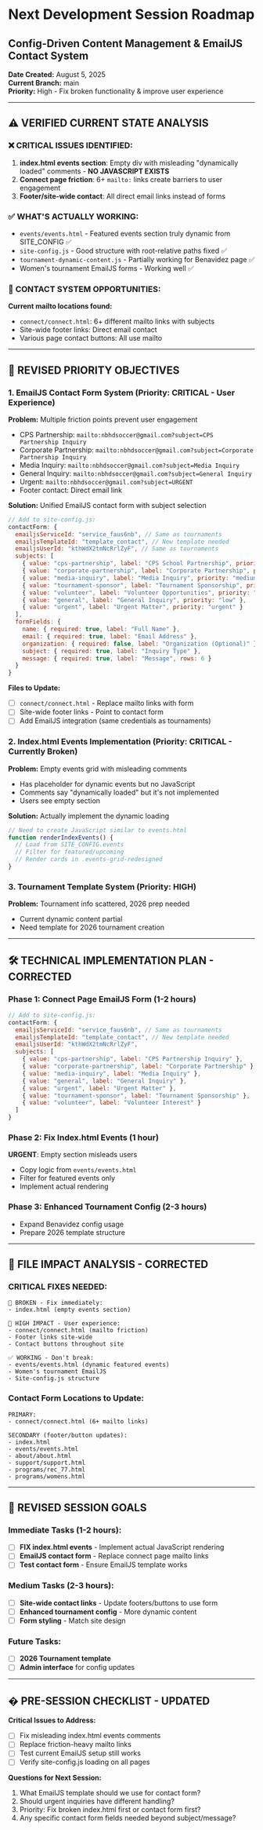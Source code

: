 # Next Development Session Roadmap
## Config-Driven Content Management & EmailJS Contact System

**Date Created:** August 5, 2025  
**Current Branch:** main  
**Priority:** High - Fix broken functionality & improve user experience

---

## ⚠️ **VERIFIED CURRENT STATE ANALYSIS**

### ❌ **CRITICAL ISSUES IDENTIFIED:**
1. **index.html events section**: Empty div with misleading "dynamically loaded" comments - **NO JAVASCRIPT EXISTS**
2. **Connect page friction**: 6+ `mailto:` links create barriers to user engagement
3. **Footer/site-wide contact**: All direct email links instead of forms

### ✅ **WHAT'S ACTUALLY WORKING:**
- `events/events.html` - Featured events section truly dynamic from SITE_CONFIG ✅
- `site-config.js` - Good structure with root-relative paths fixed ✅
- `tournament-dynamic-content.js` - Partially working for Benavidez page ✅
- Women's tournament EmailJS forms - Working well ✅

### 📧 **CONTACT SYSTEM OPPORTUNITIES:**
**Current mailto locations found:**
- `connect/connect.html`: 6+ different mailto links with subjects
- Site-wide footer links: Direct email contact
- Various page contact buttons: All use mailto

---

## 🎯 **REVISED PRIORITY OBJECTIVES**

### **1. EmailJS Contact Form System** (Priority: CRITICAL - User Experience)
**Problem:** Multiple friction points prevent user engagement
- CPS Partnership: `mailto:nbhdsoccer@gmail.com?subject=CPS Partnership Inquiry`
- Corporate Partnership: `mailto:nbhdsoccer@gmail.com?subject=Corporate Partnership Inquiry`
- Media Inquiry: `mailto:nbhdsoccer@gmail.com?subject=Media Inquiry`
- General Inquiry: `mailto:nbhdsoccer@gmail.com?subject=General Inquiry`
- Urgent: `mailto:nbhdsoccer@gmail.com?subject=URGENT`
- Footer contact: Direct email link

**Solution:** Unified EmailJS contact form with subject selection
```javascript
// Add to site-config.js:
contactForm: {
  emailjsServiceId: "service_faus6nb", // Same as tournaments
  emailjsTemplateId: "template_contact", // New template needed
  emailjsUserId: "kthWdX2tmNcRrlZyF", // Same as tournaments
  subjects: [
    { value: "cps-partnership", label: "CPS School Partnership", priority: "high" },
    { value: "corporate-partnership", label: "Corporate Partnership", priority: "high" },
    { value: "media-inquiry", label: "Media Inquiry", priority: "medium" },
    { value: "tournament-sponsor", label: "Tournament Sponsorship", priority: "high" },
    { value: "volunteer", label: "Volunteer Opportunities", priority: "medium" },
    { value: "general", label: "General Inquiry", priority: "low" },
    { value: "urgent", label: "Urgent Matter", priority: "urgent" }
  ],
  formFields: {
    name: { required: true, label: "Full Name" },
    email: { required: true, label: "Email Address" },
    organization: { required: false, label: "Organization (Optional)" },
    subject: { required: true, label: "Inquiry Type" },
    message: { required: true, label: "Message", rows: 6 }
  }
}
```

**Files to Update:**
- [ ] `connect/connect.html` - Replace mailto links with form
- [ ] Site-wide footer links - Point to contact form
- [ ] Add EmailJS integration (same credentials as tournaments)

### 2. **Index.html Events Implementation** (Priority: CRITICAL - Currently Broken)
**Problem:** Empty events grid with misleading comments
- Has placeholder for dynamic events but no JavaScript
- Comments say "dynamically loaded" but it's not implemented
- Users see empty section

**Solution:** Actually implement the dynamic loading
```javascript
// Need to create JavaScript similar to events.html
function renderIndexEvents() {
  // Load from SITE_CONFIG.events
  // Filter for featured/upcoming
  // Render cards in .events-grid-redesigned
}
```

### 3. **Tournament Template System** (Priority: HIGH)
**Problem:** Tournament info scattered, 2026 prep needed
- Current dynamic content partial
- Need template for 2026 tournament creation

---

## 🛠 **TECHNICAL IMPLEMENTATION PLAN - CORRECTED**

### Phase 1: Connect Page EmailJS Form (1-2 hours)
```javascript
// Add to site-config.js:
contactForm: {
  emailjsServiceId: "service_faus6nb", // Same as tournaments
  emailjsTemplateId: "template_contact", // New template needed
  emailjsUserId: "kthWdX2tmNcRrlZyF",
  subjects: [
    { value: "cps-partnership", label: "CPS Partnership Inquiry" },
    { value: "corporate-partnership", label: "Corporate Partnership" },
    { value: "media-inquiry", label: "Media Inquiry" },
    { value: "general", label: "General Inquiry" },
    { value: "urgent", label: "Urgent Matter" },
    { value: "tournament-sponsor", label: "Tournament Sponsorship" },
    { value: "volunteer", label: "Volunteer Interest" }
  ]
}
```

### Phase 2: Fix Index.html Events (1 hour)
**URGENT**: Empty section misleads users
- Copy logic from `events/events.html`
- Filter for featured events only
- Implement actual rendering

### Phase 3: Enhanced Tournament Config (2-3 hours)
- Expand Benavidez config usage
- Prepare 2026 template structure

---

## 📂 **FILE IMPACT ANALYSIS - CORRECTED**

### **CRITICAL FIXES NEEDED:**
```
🚨 BROKEN - Fix immediately:
- index.html (empty events section)

📧 HIGH IMPACT - User experience:
- connect/connect.html (mailto friction)
- Footer links site-wide
- Contact buttons throughout site

✅ WORKING - Don't break:
- events/events.html (dynamic featured events)
- Women's tournament EmailJS
- Site-config.js structure
```

### **Contact Form Locations to Update:**
```
PRIMARY:
- connect/connect.html (6+ mailto links)

SECONDARY (footer/button updates):
- index.html
- events/events.html  
- about/about.html
- support/support.html
- programs/rec_77.html
- programs/womens.html
```

---

## 🎯 **REVISED SESSION GOALS**

### **Immediate Tasks (1-2 hours):**
- [ ] **FIX index.html events** - Implement actual JavaScript rendering
- [ ] **EmailJS contact form** - Replace connect page mailto links
- [ ] **Test contact form** - Ensure EmailJS template works

### **Medium Tasks (2-3 hours):**
- [ ] **Site-wide contact links** - Update footers/buttons to use form
- [ ] **Enhanced tournament config** - More dynamic content
- [ ] **Form styling** - Match site design

### **Future Tasks:**
- [ ] **2026 Tournament template**
- [ ] **Admin interface** for config updates

---

## � **PRE-SESSION CHECKLIST - UPDATED**

**Critical Issues to Address:**
- [ ] Fix misleading index.html events comments
- [ ] Replace friction-heavy mailto links
- [ ] Test current EmailJS setup still works
- [ ] Verify site-config.js loading on all pages

**Questions for Next Session:**
1. What EmailJS template should we use for contact form?
2. Should urgent inquiries have different handling?
3. Priority: Fix broken index.html first or contact form first?
4. Any specific contact form fields needed beyond subject/message?
